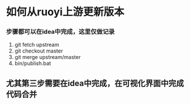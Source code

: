 # 如何从ruoyi上游更新版本

### 步骤都可以在idea中完成，这里仅做记录

1. git fetch upstream
2. git checkout master
3. git merge upstream/master
4. bin/publish.bat

## 尤其第三步需要在idea中完成，在可视化界面中完成代码合并